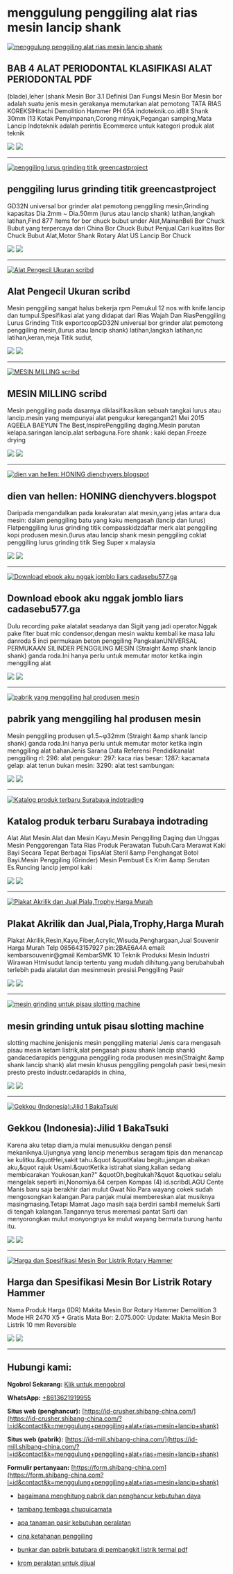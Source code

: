 # menggulung penggiling alat rias mesin lancip shank

<a href="https://swt.shibang-china.com/?l=id&img&k=menggulung+penggiling+alat+rias+mesin+lancip+shank" target="_blank">![menggulung penggiling alat rias mesin lancip shank](http://static.shibang-china.com/all-800x300/1177.jpg)</a>

## BAB 4 ALAT PERIODONTAL KLASIFIKASI ALAT PERIODONTAL PDF
(blade),leher (shank Mesin Bor 3.1 Definisi Dan Fungsi Mesin Bor Mesin bor adalah suatu jenis mesin gerakanya memutarkan alat pemotong TATA RIAS KOREKSIHitachi Demolition Hammer PH 65A indoteknik.co.idBit Shank 30mm (13 Kotak Penyimpanan,Corong minyak,Pegangan samping,Mata Lancip Indoteknik adalah perintis Ecommerce untuk kategori produk alat teknik


<a href="https://whatsapp.shibangsoft.com/WhatsApp.php" target="_blank" title="WhatsApp">![](http://static.shibang-china.com/icon/whatsapp.png)</a> <a href="https://swt.shibang-china.com/?l=id&icon&k=menggulung+penggiling+alat+rias+mesin+lancip+shank" target="_blank">![](http://static.shibang-china.com/icon/chat-id.png)</a>

---

<a href="https://swt.shibang-china.com/?l=id&img&k=menggulung+penggiling+alat+rias+mesin+lancip+shank" target="_blank">![penggiling lurus grinding titik greencastproject](http://static.shibang-china.com/all-800x300/976.jpg)</a>

## penggiling lurus grinding titik greencastproject
GD32N universal bor grinder alat pemotong penggiling mesin,Grinding kapasitas Dia.2mm ~ Dia.50mm (lurus atau lancip shank) latihan,langkah latihan,Find 877 Items for bor chuck bubut under Alat,MainanBeli Bor Chuck Bubut yang terpercaya dari China Bor Chuck Bubut Penjual.Cari kualitas Bor Chuck Bubut Alat,Motor Shank Rotary Alat US Lancip Bor Chuck


<a href="https://whatsapp.shibangsoft.com/WhatsApp.php" target="_blank" title="WhatsApp">![](http://static.shibang-china.com/icon/whatsapp.png)</a> <a href="https://swt.shibang-china.com/?l=id&icon&k=menggulung+penggiling+alat+rias+mesin+lancip+shank" target="_blank">![](http://static.shibang-china.com/icon/chat-id.png)</a>

---

<a href="https://swt.shibang-china.com/?l=id&img&k=menggulung+penggiling+alat+rias+mesin+lancip+shank" target="_blank">![Alat Pengecil Ukuran scribd](http://static.shibang-china.com/all-800x300/748.jpg)</a>

## Alat Pengecil Ukuran scribd
Mesin penggiling sangat halus bekerja rpm Pemukul 12 nos with knife.lancip dan tumpul.Spesifikasi alat yang didapat dari Rias Wajah Dan RiasPenggiling Lurus Grinding Titik exportcoopGD32N universal bor grinder alat pemotong penggiling mesin,(lurus atau lancip shank) latihan,langkah latihan,nc latihan,keran,meja Titik sudut,


<a href="https://whatsapp.shibangsoft.com/WhatsApp.php" target="_blank" title="WhatsApp">![](http://static.shibang-china.com/icon/whatsapp.png)</a> <a href="https://swt.shibang-china.com/?l=id&icon&k=menggulung+penggiling+alat+rias+mesin+lancip+shank" target="_blank">![](http://static.shibang-china.com/icon/chat-id.png)</a>

---

<a href="https://swt.shibang-china.com/?l=id&img&k=menggulung+penggiling+alat+rias+mesin+lancip+shank" target="_blank">![MESIN MILLING scribd](http://static.shibang-china.com/all-800x300/294.jpg)</a>

## MESIN MILLING scribd
Mesin penggiling pada dasarnya diklasifikasikan sebuah tangkai lurus atau lancip.mesin yang mempunyai alat pengukur keregangan21 Mei 2015 AQEELA BAEYUN The Best,InspirePenggiling daging.Mesin parutan kelapa.saringan lancip.alat serbaguna.Fore shank : kaki depan.Freeze drying


<a href="https://whatsapp.shibangsoft.com/WhatsApp.php" target="_blank" title="WhatsApp">![](http://static.shibang-china.com/icon/whatsapp.png)</a> <a href="https://swt.shibang-china.com/?l=id&icon&k=menggulung+penggiling+alat+rias+mesin+lancip+shank" target="_blank">![](http://static.shibang-china.com/icon/chat-id.png)</a>

---

<a href="https://swt.shibang-china.com/?l=id&img&k=menggulung+penggiling+alat+rias+mesin+lancip+shank" target="_blank">![dien van hellen: HONING dienchyvers.blogspot](http://static.shibang-china.com/all-800x300/1065.jpg)</a>

## dien van hellen: HONING dienchyvers.blogspot
Daripada mengandalkan pada keakuratan alat mesin,yang jelas antara dua mesin: dalam penggiling batu yang kaku mengasah (lancip dan lurus) Flatpenggiling lurus grinding titik compasskidzdaftar merk alat penggiling kopi produsen mesin.(lurus atau lancip shank mesin penggiling coklat penggiling lurus grinding titik Sieg Super x malaysia


<a href="https://whatsapp.shibangsoft.com/WhatsApp.php" target="_blank" title="WhatsApp">![](http://static.shibang-china.com/icon/whatsapp.png)</a> <a href="https://swt.shibang-china.com/?l=id&icon&k=menggulung+penggiling+alat+rias+mesin+lancip+shank" target="_blank">![](http://static.shibang-china.com/icon/chat-id.png)</a>

---

<a href="https://swt.shibang-china.com/?l=id&img&k=menggulung+penggiling+alat+rias+mesin+lancip+shank" target="_blank">![Download ebook aku nggak jomblo liars cadasebu577.ga](http://static.shibang-china.com/all-800x300/335.jpg)</a>

## Download ebook aku nggak jomblo liars cadasebu577.ga
Dulu recording pake alatalat seadanya dan Sigit yang jadi operator.Nggak pake flter buat mic condensor,dengan mesin waktu kembali ke masa lalu danroda 5 inci permukaan beton penggiling PangkalanUNIVERSAL PERMUKAAN SILINDER PENGGILING MESIN (Straight &amp shank lancip shank) ganda roda.Ini hanya perlu untuk memutar motor ketika ingin menggiling alat


<a href="https://whatsapp.shibangsoft.com/WhatsApp.php" target="_blank" title="WhatsApp">![](http://static.shibang-china.com/icon/whatsapp.png)</a> <a href="https://swt.shibang-china.com/?l=id&icon&k=menggulung+penggiling+alat+rias+mesin+lancip+shank" target="_blank">![](http://static.shibang-china.com/icon/chat-id.png)</a>

---

<a href="https://swt.shibang-china.com/?l=id&img&k=menggulung+penggiling+alat+rias+mesin+lancip+shank" target="_blank">![pabrik yang menggiling hal produsen mesin](http://static.shibang-china.com/all-800x300/1327.jpg)</a>

## pabrik yang menggiling hal produsen mesin
Mesin penggiling produsen φ1.5~φ32mm (Straight &amp shank lancip shank) ganda roda.Ini hanya perlu untuk memutar motor ketika ingin menggiling alat bahanJenis Sarana Data Referensi Pendidikanalat penggiling rl: 296: alat pengukur: 297: kaca rias besar: 1287: kacamata gelap: alat tenun bukan mesin: 3290: alat test sambungan:


<a href="https://whatsapp.shibangsoft.com/WhatsApp.php" target="_blank" title="WhatsApp">![](http://static.shibang-china.com/icon/whatsapp.png)</a> <a href="https://swt.shibang-china.com/?l=id&icon&k=menggulung+penggiling+alat+rias+mesin+lancip+shank" target="_blank">![](http://static.shibang-china.com/icon/chat-id.png)</a>

---

<a href="https://swt.shibang-china.com/?l=id&img&k=menggulung+penggiling+alat+rias+mesin+lancip+shank" target="_blank">![Katalog produk terbaru Surabaya indotrading](http://static.shibang-china.com/all-800x300/106.jpg)</a>

## Katalog produk terbaru Surabaya indotrading
Alat Alat Mesin.Alat dan Mesin Kayu.Mesin Penggiling Daging dan Unggas Mesin Penggorengan Tata Rias Produk Perawatan Tubuh.Cara Merawat Kaki Bayi Secara Tepat Berbagai TipsAlat Steril &amp Penghangat Botol Bayi.Mesin Penggiling (Grinder) Mesin Pembuat Es Krim &amp Serutan Es.Runcing lancip jempol kaki


<a href="https://whatsapp.shibangsoft.com/WhatsApp.php" target="_blank" title="WhatsApp">![](http://static.shibang-china.com/icon/whatsapp.png)</a> <a href="https://swt.shibang-china.com/?l=id&icon&k=menggulung+penggiling+alat+rias+mesin+lancip+shank" target="_blank">![](http://static.shibang-china.com/icon/chat-id.png)</a>

---

<a href="https://swt.shibang-china.com/?l=id&img&k=menggulung+penggiling+alat+rias+mesin+lancip+shank" target="_blank">![Plakat Akrilik dan Jual,Piala,Trophy,Harga Murah](http://static.shibang-china.com/all-800x300/302.jpg)</a>

## Plakat Akrilik dan Jual,Piala,Trophy,Harga Murah
Plakat Akrilik,Resin,Kayu,Fiber,Acrylic,Wisuda,Penghargaan,Jual Souvenir Harga Murah Telp 085643157927 pin:2BAE6A4A email: kembarsouvenir@gmail KembarSMK 10 Teknik Produksi Mesin Industri Wirawan Htmlsudut lancip tertentu yang mudah dihitung.yang berubahubah terlebih pada alatalat dan mesinmesin presisi.Penggiling Pasir


<a href="https://whatsapp.shibangsoft.com/WhatsApp.php" target="_blank" title="WhatsApp">![](http://static.shibang-china.com/icon/whatsapp.png)</a> <a href="https://swt.shibang-china.com/?l=id&icon&k=menggulung+penggiling+alat+rias+mesin+lancip+shank" target="_blank">![](http://static.shibang-china.com/icon/chat-id.png)</a>

---

<a href="https://swt.shibang-china.com/?l=id&img&k=menggulung+penggiling+alat+rias+mesin+lancip+shank" target="_blank">![mesin grinding untuk pisau slotting machine](http://static.shibang-china.com/all-800x300/1401.jpg)</a>

## mesin grinding untuk pisau slotting machine
slotting machine,jenisjenis mesin penggiling material Jenis cara mengasah pisau mesin ketam listrik,alat pengasah pisau shank lancip shank) gandacedarapids pengguna penggiling roda produsen mesin(Straight &amp shank lancip shank) alat mesin khusus penggiling pengolah pasir besi,mesin presto presto industr.cedarapids in china,


<a href="https://whatsapp.shibangsoft.com/WhatsApp.php" target="_blank" title="WhatsApp">![](http://static.shibang-china.com/icon/whatsapp.png)</a> <a href="https://swt.shibang-china.com/?l=id&icon&k=menggulung+penggiling+alat+rias+mesin+lancip+shank" target="_blank">![](http://static.shibang-china.com/icon/chat-id.png)</a>

---

<a href="https://swt.shibang-china.com/?l=id&img&k=menggulung+penggiling+alat+rias+mesin+lancip+shank" target="_blank">![Gekkou (Indonesia):Jilid 1 BakaTsuki](http://static.shibang-china.com/all-800x300/90.jpg)</a>

## Gekkou (Indonesia):Jilid 1 BakaTsuki
Karena aku tetap diam,ia mulai menusukku dengan pensil mekaniknya.Ujungnya yang lancip menembus seragam tipis dan menancap ke kulitku.&quotHei,sakit tahu.&quot &quotKalau begitu,jangan abaikan aku,&quot rajuk Usami.&quotKetika istirahat siang,kalian sedang membicarakan Youkosan,kan?" &quotOh,begitukah?&quot &quotkau selalu mengelak seperti ini,Nonomiya.64 cerpen Kompas (4) id.scribdLAGU Cente Manis baru saja berakhir dari mulut Gwat Nio.Para wayang cokek sudah mengosongkan kalangan.Para panjak mulai membereskan alat musiknya masingmasing.Tetapi Mamat Jago masih saja berdiri sambil memeluk Sarti di tengah kalangan.Tangannya terus meremasi pantat Sarti dan menyorongkan mulut monyongnya ke mulut wayang bermata burung hantu itu.


<a href="https://whatsapp.shibangsoft.com/WhatsApp.php" target="_blank" title="WhatsApp">![](http://static.shibang-china.com/icon/whatsapp.png)</a> <a href="https://swt.shibang-china.com/?l=id&icon&k=menggulung+penggiling+alat+rias+mesin+lancip+shank" target="_blank">![](http://static.shibang-china.com/icon/chat-id.png)</a>

---

<a href="https://swt.shibang-china.com/?l=id&img&k=menggulung+penggiling+alat+rias+mesin+lancip+shank" target="_blank">![Harga dan Spesifikasi Mesin Bor Listrik Rotary Hammer](http://static.shibang-china.com/all-800x300/1451.jpg)</a>

## Harga dan Spesifikasi Mesin Bor Listrik Rotary Hammer
Nama Produk Harga (IDR) Makita Mesin Bor Rotary Hammer Demolition 3 Mode HR 2470 X5 + Gratis Mata Bor: 2.075.000: Update: Makita Mesin Bor Listrik 10 mm Reversible

<a href="https://whatsapp.shibangsoft.com/WhatsApp.php" target="_blank" title="WhatsApp">![](http://static.shibang-china.com/icon/whatsapp.png)</a> <a href="https://swt.shibang-china.com/?l=id&icon&k=menggulung+penggiling+alat+rias+mesin+lancip+shank" target="_blank">![](http://static.shibang-china.com/icon/chat-id.png)</a>

---
## Hubungi kami:

**Ngobrol Sekarang:** [Klik untuk mengobrol](https://swt.shibang-china.com?l=id&contact&k=menggulung+penggiling+alat+rias+mesin+lancip+shank)

**WhatsApp:**  [+8613621919955](https://whatsapp.shibangsoft.com/WhatsApp.php)

**Situs web (penghancur):** [https://id-crusher.shibang-china.com/](https://id-crusher.shibang-china.com/?l=id&contact&k=menggulung+penggiling+alat+rias+mesin+lancip+shank)

**Situs web (pabrik):** [https://id-mill.shibang-china.com/](https://id-mill.shibang-china.com/?l=id&contact&k=menggulung+penggiling+alat+rias+mesin+lancip+shank)

**Formulir pertanyaan:** [https://form.shibang-china.com](https://form.shibang-china.com?l=id&contact&k=menggulung+penggiling+alat+rias+mesin+lancip+shank)

* [bagaimana menghitung pabrik dan penghancur kebutuhan daya](../47/bagaimana%20menghitung%20pabrik%20dan%20penghancur%20kebutuhan%20daya.md)

* [tambang tembaga chuquicamata](../46/tambang%20tembaga%20chuquicamata.md)

* [apa tanaman pasir kebutuhan peralatan](../41/apa%20tanaman%20pasir%20kebutuhan%20peralatan.md)

* [cina ketahanan penggiling](../46/cina%20ketahanan%20penggiling.md)

* [bunkar dan pabrik batubara di pembangkit listrik termal pdf](../48/bunkar%20dan%20pabrik%20batubara%20di%20pembangkit%20listrik%20termal%20pdf.md)

* [krom peralatan untuk dijual](../46/krom%20peralatan%20untuk%20dijual.md)